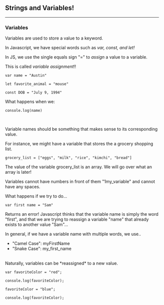 ## Strings and Variables!
---

### Variables

Variables are used to store a value to a keyword.

In Javascript, we have special words such as *var, const, and let!*

In JS, we use the single equals sign "=" to *assign* a value to a variable.

This is called *variable assignment*!!

```
var name = "Austin"

let favorite_animal = "mouse"

const DOB = "July 9, 1994"
```

What happens when we:

```
console.log(name)
```

<br>

Variable names should be something that makes sense to its corresponding value.

For instance, we might have a variable that stores the a grocery shopping list.

```
grocery_list = ["eggs", "milk", "rice", "kimchi", "bread"]
```

The value of the variable grocery_list is an array. We will go over what an array is
later!

Variables cannot have numbers in front of them "1my_variable" and cannot have
any spaces.

What happens if we try to do...
```
var first name = "Sam"
```

Returns an error! Javascript thinks that the variable name is simply the word "first",
and that we are trying to reassign a variable "name" that already exists to another value "Sam"...

In general, if we have a variable name with multiple words, we use..
<ul>
<li>"Camel Case": myFirstName</li>
<li>"Snake Case": my_first_name</li>
</ul>

<br>
Naturally, variables can be *reassigned* to a new value.

```
var favoriteColor = "red";

console.log(favoriteColor);

favoriteColor = "blue";

console.log(favoriteColor);
```
